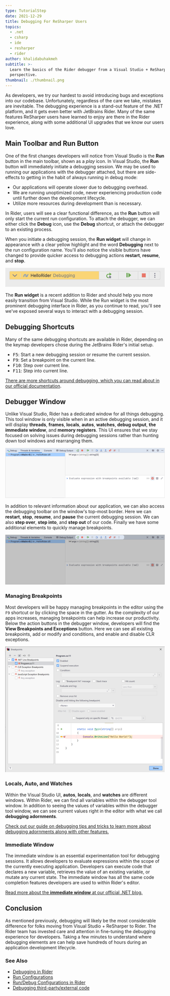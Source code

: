 ```yaml
---
type: TutorialStep
date: 2021-12-29
title: Debugging For ReSharper Users
topics:
  - .net
  - csharp
  - ide
  - resharper
  - rider
author: khalidabuhakmeh
subtitle: >-
  Learn the basics of the Rider debugger from a Visual Studio + ReSharper user's
  perspective.
thumbnail: ./thumbnail.png
---
```


As developers, we try our hardest to avoid introducing bugs and exceptions into our codebase. Unfortunately, regardless of the care we take, mistakes are inevitable. The debugging experience is a stand-out feature of the .NET platform, and it gets even better with JetBrains Rider. Many of the same features ReSharper users have learned to enjoy are there in the Rider experience, along with some additional UI upgrades that we know our users love.

## Main Toolbar and Run Button

One of the first changes developers will notice from Visual Studio is the **Run** button in the main toolbar, shown as a _play_ icon. In Visual Studio, the **Run** button will immediately initiate a debugging session. We may be used to running our applications with the debugger attached, but there are side-effects to getting in the habit of always running in debug mode:

- Our applications will operate slower due to debugging overhead.
- We are running unoptimized code, never experiencing production code until further down the development lifecycle.
- Utilize more resources during development than is necessary.

In Rider, users will see a clear functional difference, as the **Run** button will only start the current run configuration. To attach the debugger, we can either click the **Debug** icon, use the **Debug** shortcut, or attach the debugger to an existing process.

When you initiate a debugging session, the **Run widget** will change in appearance with a clear yellow highlight and the word **Debugging** next to the run configuration name. You'll also notice the visible buttons have changed to provide quicker access to debugging actions **restart**, **resume**, and **stop**.

![Rider main toolbar](./rider-debugger-main-toolbar.png)

The **Run widget** is a recent addition to Rider and should help you more easily transition from Visual Studio. While the Run widget is the most prominent debugging interface in Rider, as you continue to read, you'll see we've exposed several ways to interact with a debugging session.

## Debugging Shortcuts

Many of the same debugging shortcuts are available in Rider, depending on the keymap developers chose during the JetBrains Rider's initial setup.

- <kbd>F5</kbd>: Start a new debugging session or resume the current session.
- <kbd>F9</kbd>: Set a breakpoint on the current line.
- <kbd>F10</kbd>: Step over current line.
- <kbd>F11</kbd>: Step into current line.

[There are more shortcuts around debugging, which you can read about in our official documentation](https://www.jetbrains.com/help/rider/Debugging_Code.html).

## Debugger Window

Unlike Visual Studio, Rider has a dedicated window for all things debugging. This tool window is only visible when in an active debugging session, and it will display **threads**, **frames**, **locals**, **autos**, **watches**, **debug output**, **the immediate window**, and **memory registers**. This UI ensures that we stay focused on solving issues during debugging sessions rather than hunting down tool windows and rearranging them.

![JetBrains Rider debugger tool window](./rider-debugger-tool-window.png)

In addition to relevant information about our application, we can also access the debugging toolbar on the window's top-most border. Here we can **restart**, **stop**, **resume**, and **pause** the current debugging session. We can also **step over**, **step into**, and **step out** of our code. Finally we have some additional elements to quickly manage breakpoints.

![JetBrains Rider debugger tool window's buttons](./rider-debugger-tool-window-buttons.png)

### Managing Breakpoints

Most developers will be happy managing breakpoints in the editor using the `F9` shortcut or by clicking the space in the gutter. As the complexity of our apps increases, managing breakpoints can help increase our productivity. Below the action buttons in the debugger window, developers will find the **View Breakpoints and Exceptions** button. Here we can see all existing breakpoints, add or modify and conditions, and enable and disable CLR exceptions.

![JetBrains Rider breakpoints tool window](./rider-breakpoints-window.png)

### Locals, Auto, and Watches

Within the Visual Studio UI, **autos**, **locals**, and **watches** are different windows. Within Rider, we can find all variables within the debugger tool window. In addition to seeing the values of variables within the debugger tool window, we can see current values right in the editor with what we call **debugging adornments**.

[Check out our guide on debugging tips and tricks to learn more about debugging adornments along with other features.](https://jetbrains.com/dotnet/guide/tutorials/rider-essentials/debugging/)

### Immediate Window

The immediate window is an essential experimentation tool for debugging sessions. It allows developers to evaluate expressions within the scope of the currently executing application.  Developers can execute code that declares a new variable, retrieves the value of an existing variable, or mutate any current state. The immediate window has all the same code completion features developers are used to within Rider's editor.

[Read more about the **immediate window** at our official .NET blog.](https://blog.jetbrains.com/dotnet/2020/10/15/immediate-window-interact-with-your-code-while-debugging-in-rider/)

## Conclusion

As mentioned previously, debugging will likely be the most considerable difference for folks moving from Visual Studio + ReSharper to Rider.  The Rider team has invested care and attention in fine-tuning the debugging experience for developers. Taking a few minutes to understand where debugging elements are can help save hundreds of hours during an application development lifecycle.

### See Also

- [Debugging in Rider](https://www.jetbrains.com/help/rider/Debugging_Code.html)
- [Run Configurations](https://www.jetbrains.com/help/rider/Run_Debug_Configuration.html)
- [Run/Debug Configurations in Rider](https://blog.jetbrains.com/dotnet/2017/08/23/rundebug-configurations-rider/)
- [Debugging third-party/external code](https://blog.jetbrains.com/dotnet/2017/12/20/debugging-third-party-code-rider/)
